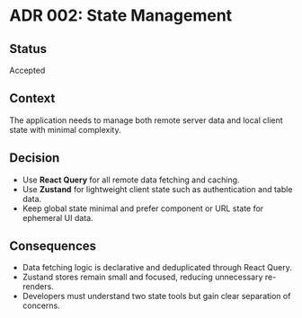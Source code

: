# ADR 002: State Management

## Status

Accepted

## Context

The application needs to manage both remote server data and local client state with minimal complexity.

## Decision

- Use **React Query** for all remote data fetching and caching.
- Use **Zustand** for lightweight client state such as authentication and table data.
- Keep global state minimal and prefer component or URL state for ephemeral UI data.

## Consequences

- Data fetching logic is declarative and deduplicated through React Query.
- Zustand stores remain small and focused, reducing unnecessary re-renders.
- Developers must understand two state tools but gain clear separation of concerns.
